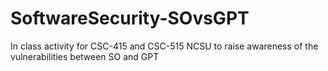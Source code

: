 # SoftwareSecurity-SOvsGPT
In class activity for CSC-415 and CSC-515 NCSU to raise awareness of the vulnerabilities between SO and GPT 
